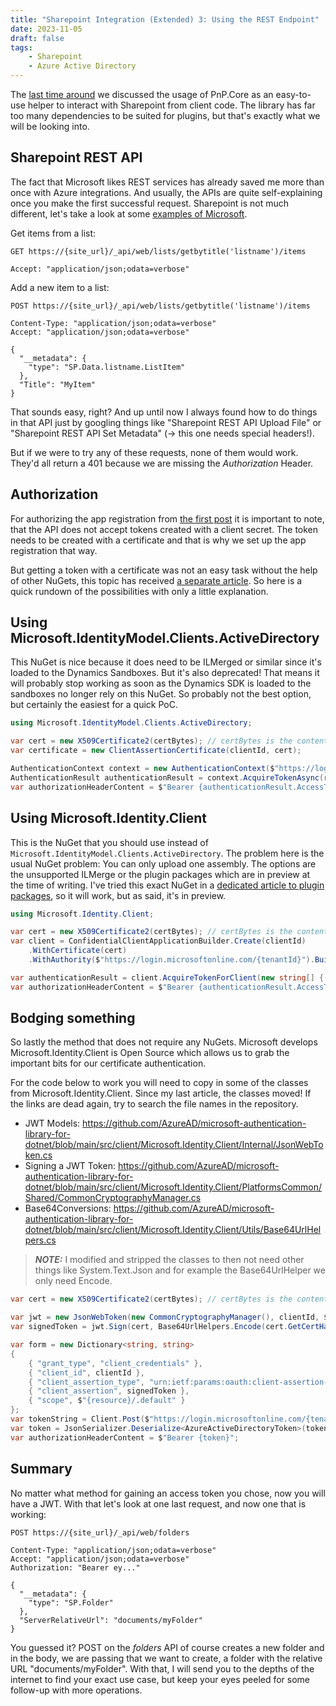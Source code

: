 ```yaml
---
title: "Sharepoint Integration (Extended) 3: Using the REST Endpoint"
date: 2023-11-05
draft: false
tags:
    - Sharepoint
    - Azure Active Directory
---
```


The [last time around](/post/sharepoint/custom/pnpcore) we discussed the usage of PnP.Core as an easy-to-use helper to interact with Sharepoint from client code. The library has far too many dependencies to be suited for plugins, but that's exactly what we will be looking into.

## Sharepoint REST API
The fact that Microsoft likes REST services has already saved me more than once with Azure integrations. And usually, the APIs are quite self-explaining once you make the first successful request.
Sharepoint is not much different, let's take a look at some [examples of Microsoft](https://learn.microsoft.com/en-us/sharepoint/dev/sp-add-ins/get-to-know-the-sharepoint-rest-service?tabs=csom#sharepoint-rest-endpoint-examples).

Get items from a list: 
```
GET https://{site_url}/_api/web/lists/getbytitle('listname')/items

Accept: "application/json;odata=verbose"
```

Add a new item to a list: 
```
POST https://{site_url}/_api/web/lists/getbytitle('listname')/items

Content-Type: "application/json;odata=verbose"
Accept: "application/json;odata=verbose"

{
  "__metadata": {
    "type": "SP.Data.listname.ListItem"
  },
  "Title": "MyItem"
}
```

That sounds easy, right? And up until now I always found how to do things in that API just by googling things like "Sharepoint REST API Upload File" or "Sharepoint REST API Set Metadata" (-> this one needs special headers!).

But if we were to try any of these requests, none of them would work. They'd all return a 401 because we are missing the _Authorization_ Header. 

## Authorization
For authorizing the app registration from [the first post](/post/sharepoint/custom/appregistration) it is important to note, that the API does not accept tokens created with a client secret. The token needs to be created with a certificate and that is why we set up the app registration that way.

But getting a token with a certificate was not an easy task without the help of other NuGets, this topic has received [a separate article](/post/other/certificate-authentication). So here is a quick rundown of the possibilities with only a little explanation.

## Using Microsoft.IdentityModel.Clients.ActiveDirectory
This NuGet is nice because it does need to be ILMerged or similar since it's loaded to the Dynamics Sandboxes. But it's also deprecated! That means it will probably stop working as soon as the Dynamics SDK is loaded to the sandboxes no longer rely on this NuGet. So probably not the best option, but certainly the easiest for a quick PoC.

``` c#
using Microsoft.IdentityModel.Clients.ActiveDirectory;

var cert = new X509Certificate2(certBytes); // certBytes is the content of the .pfx certificate file
var certificate = new ClientAssertionCertificate(clientId, cert);

AuthenticationContext context = new AuthenticationContext($"https://login.microsoftonline.com/{tenantId}");
AuthenticationResult authenticationResult = context.AcquireTokenAsync(resource, certificate).Result; // resource is the url of the sharepoint without site, e.g. https://crmXXX.sharepoint.com
var authorizationHeaderContent = $"Bearer {authenticationResult.AccessToken}";
```

## Using Microsoft.Identity.Client
This is the NuGet that you should use instead of `Microsoft.IdentityModel.Clients.ActiveDirectory`. The problem here is the usual NuGet problem: You can only upload one assembly. The options are the unsupported ILMerge or the plugin packages which are in preview at the time of writing. I've tried this exact NuGet in a [dedicated article to plugin packages](/post/my-first-shot/plugin-packages), so it will work, but as said, it's in preview.

``` c#
using Microsoft.Identity.Client;

var cert = new X509Certificate2(certBytes); // certBytes is the content of the .pfx certificate file
var client = ConfidentialClientApplicationBuilder.Create(clientId)
    .WithCertificate(cert)
    .WithAuthority($"https://login.microsoftonline.com/{tenantId}").Build();

var authenticationResult = client.AcquireTokenForClient(new string[] { $"{resource}/.default" }).ExecuteAsync().Result; // resource is the url of the sharepoint without site, e.g. https://crmXXX.sharepoint.com
var authorizationHeaderContent = $"Bearer {authenticationResult.AccessToken}";
```

## Bodging something
So lastly the method that does not require any NuGets. Microsoft develops Microsoft.Identity.Client is Open Source which allows us to grab the important bits for our certificate authentication.

For the code below to work you will need to copy in some of the classes from Microsoft.Identity.Client.
Since my last article, the classes moved! If the links are dead again, try to search the file names in the repository.
- JWT Models: https://github.com/AzureAD/microsoft-authentication-library-for-dotnet/blob/main/src/client/Microsoft.Identity.Client/Internal/JsonWebToken.cs
- Signing a JWT Token: https://github.com/AzureAD/microsoft-authentication-library-for-dotnet/blob/main/src/client/Microsoft.Identity.Client/PlatformsCommon/Shared/CommonCryptographyManager.cs
- Base64Conversions: https://github.com/AzureAD/microsoft-authentication-library-for-dotnet/blob/main/src/client/Microsoft.Identity.Client/Utils/Base64UrlHelpers.cs

> **_NOTE:_** I modified and stripped the classes to then not need other things like System.Text.Json and for example the Base64UrlHelper we only need Encode.

``` c#
var cert = new X509Certificate2(certBytes); // certBytes is the content of the .pfx certificate file

var jwt = new JsonWebToken(new CommonCryptographyManager(), clientId, $"https://login.microsoftonline.com/{tenantId}/oauth2/v2.0/token");
var signedToken = jwt.Sign(cert, Base64UrlHelpers.Encode(cert.GetCertHash()), false);

var form = new Dictionary<string, string>
{
    { "grant_type", "client_credentials" },
    { "client_id", clientId },
    { "client_assertion_type", "urn:ietf:params:oauth:client-assertion-type:jwt-bearer" },
    { "client_assertion", signedToken },
    { "scope", $"{resource}/.default" }
};
var tokenString = Client.Post($"https://login.microsoftonline.com/{tenantId}/oauth2/v2.0/token", form);
var token = JsonSerializer.Deserialize<AzureActiveDirectoryToken>(tokenString).access_token;
var authorizationHeaderContent = $"Bearer {token}";
```

## Summary
No matter what method for gaining an access token you chose, now you will have a JWT. With that let's look at one last request, and now one that is working:
``` 
POST https://{site_url}/_api/web/folders

Content-Type: "application/json;odata=verbose"
Accept: "application/json;odata=verbose"
Authorization: "Bearer ey..."

{
  "__metadata": {
    "type": "SP.Folder"
  },
  "ServerRelativeUrl": "documents/myFolder"
}
```
You guessed it? POST on the _folders_ API of course creates a new folder and in the body, we are passing that we want to create, a folder with the relative URL "documents/myFolder". 
With that, I will send you to the depths of the internet to find your exact use case, but keep your eyes peeled for some follow-up with more operations.